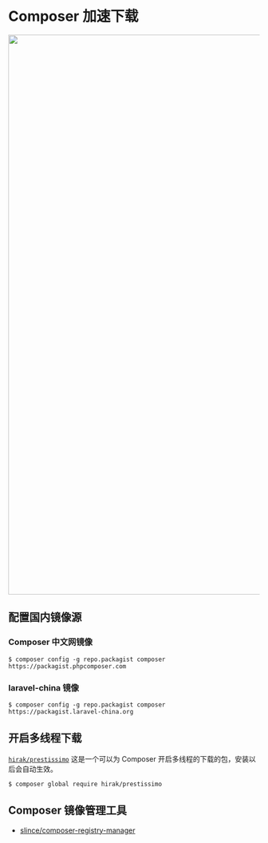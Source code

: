 # Composer 加速下载

<img width="1122" alt="" src="https://user-images.githubusercontent.com/22309277/58367647-6c074500-7f14-11e9-9a19-65346ac447f9.png">

## 配置国内镜像源

### Composer 中文网镜像

``` shell
$ composer config -g repo.packagist composer https://packagist.phpcomposer.com
```

### laravel-china 镜像

``` shell
$ composer config -g repo.packagist composer https://packagist.laravel-china.org
```

## 开启多线程下载

[`hirak/prestissimo`](https://github.com/hirak/prestissimo) 这是一个可以为 Composer 开启多线程的下载的包，安装以后会自动生效。

``` shell
$ composer global require hirak/prestissimo
```



## Composer 镜像管理工具

* [slince/composer-registry-manager](https://laravel-china.org/topics/4134/amway-composer-source-management-tool-slincecrm)

<!--stackedit_data:
eyJoaXN0b3J5IjpbLTEyNzkzNjM3ODQsOTE1NDAyNDRdfQ==
-->